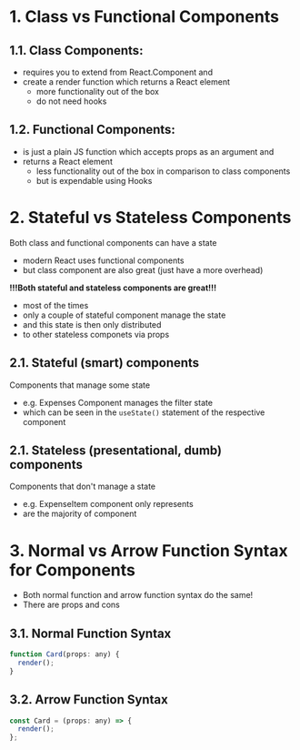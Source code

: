 # 1. Class vs Functional Components

## 1.1. Class Components:

- requires you to extend from React.Component and
- create a render function which returns a React element
  - more functionality out of the box
  - do not need hooks

## 1.2. Functional Components:

- is just a plain JS function which accepts props as an argument and
- returns a React element
  - less functionality out of the box in comparison to class components
  - but is expendable using Hooks

# 2. Stateful vs Stateless Components

Both class and functional components can have a state

- modern React uses functional components
- but class component are also great (just have a more overhead)

**!!!Both stateful and stateless components are great!!!**

- most of the times
- only a couple of stateful component manage the state
- and this state is then only distributed
- to other stateless componets via props

## 2.1. Stateful (smart) components

Components that manage some state

- e.g. Expenses Component manages the filter state
- which can be seen in the `useState()` statement of the respective component

## 2.1. Stateless (presentational, dumb) components

Components that don't manage a state

- e.g. ExpenseItem component only represents
- are the majority of component

# 3. Normal vs Arrow Function Syntax for Components

- Both normal function and arrow function syntax do the same!
- There are props and cons

## 3.1. Normal Function Syntax

```javascript
function Card(props: any) {
  render();
}
```

## 3.2. Arrow Function Syntax

```javascript
const Card = (props: any) => {
  render();
};
```
